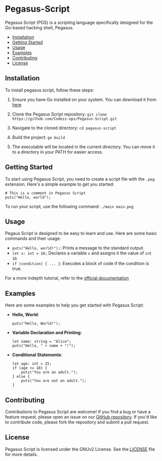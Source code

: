 # Pegasus-Script
Pegasus Script (PGS) is a scripting language specifically designed for the Go-based hacking shell, Pegasus.

- [Installation](#installation)
- [Getting Started](#getting-started)
- [Usage](#usage)
- [Examples](#examples)
- [Contributing](#contributing)
- [License](#license)

## Installation
To install pegasus script, follow these steps:

1. Ensure you have Go installed on your system. You can download it from [here](https://go.dev/dl)

2. Clone the Pegasus Script repository:
`git clone https://github.com/Codezz-ops/Pegasus-Script.git 
`

3. Navigate to the cloned directory:
`cd pegasus-script`

4. Build the project:
`go build`

5. The executable will be located in the current directory. You can move it to a directory in your PATH for easier access.

## Getting Started
To start using Pegasus Script, you need to create a script file with the `.peg` extension. Here's a simple example to get you started:
```
# This is a comment in Pegasus Script
puts("Hello, world");
```
To run your script, use the following command:
`./main main.peg`

## Usage
Pegaus Script is designed to be easy to learn and use. Here are some basic commands and their usage:

- `puts("Hello, world!");`: Prints a message to the standard output.
- `let x: int = 10;` Declares a variable `x` and assigns it the value of `int 10`.
- `if (condition) { ... }`: Executes a block of code if the condition is true.

For a more indepth tutorial, refer to the [official documentation](#)

## Examples
Here are some examples to help you get started with Pegasus Script:

- **Hello, World**:
    ```
    puts("Hello, World!");
    ```

- **Variable Declaration and Printing**:
    ```
    let name: string = "Alice";
    puts("Hello, " + name + "!");
    ```

- **Conditional Statements**:
    ```
    let age: int = 25;
    if (age >= 18) {
        puts("You are an adult.");
    } else {
        puts("You are not an adult.");
    }
    ```

## Contributing

Contributions to Pegasus Script are welcome! If you find a bug or have a feature request, please open an issue on our [GitHub repository](https://github.com/Codezz-ops/Pegasus-Script/issues). If you'd like to contribute code, please fork the repository and submit a pull request.

## License

Pegasus Script is licensed under the GNUv2 License. See the [LICENSE](LICENSE) file for more details.
